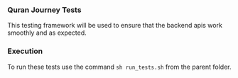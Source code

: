 ### Quran Journey Tests
This testing framework will be used to ensure that the backend apis work smoothly and as expected.

### Execution
To run these tests use the command `sh run_tests.sh` from the parent folder.
